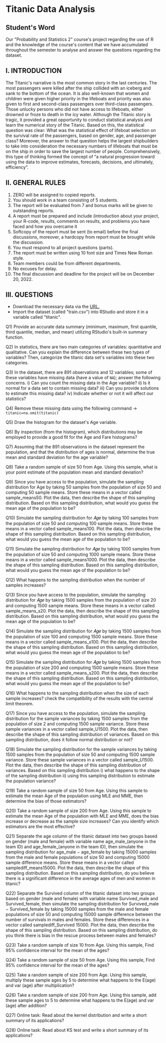 # Titanic Data Analysis
## Student's Word
Our "Probability and Statistics 2" course's project regarding the use of R
and the knowledge of the course's content that we have accumulated throughout
the semester to analyse and answer the questions regarding the dataset.

## I. INTRODUCTION
The Titanic's narrative is the most common
story in the last centuries. The most passengers were killed after the ship 
collided with an iceberg and sank to the bottom of the ocean. 
It is also well-known that women and children were given higher priority 
in the lifeboats and priority was also given to first and
second-class passengers over third-class passengers. Those unlucky persons who 
did not have access to lifeboats, either drowned or froze to death in the icy water.
Although the Titanic story is tragic, it provided a great opportunity to conduct
statistical analysis and learn the numerical story of the Titanic.
Based on this, the statistical question was clear: What was the statistical effect of
lifeboat selection on the survival rate of the passengers, based on gender, age, and passenger class?
Moreover, the answer to that question helps the largest shipbuilders to take into consideration the necessary numbers
of lifeboats that must be on the ship in order to save the largest number of people. Comprehensively, this type of
thinking formed the concept of “a natural progression toward using the data to improve estimates, forecasts, decisions,
and ultimately, efficiency”.

## II. GENERAL RULES
1. ZERO will be assigned to copied reports.
2. You should work in a team consisting of 5 students.
3. The report will be evaluated from 7 and bonus marks will be given to outstanding reports.
4. A report must be prepared and include (introduction about your project, your R-code, results, comments on
results, and problems you have faced and how you overcame it
5. Softcopy of the report must be sent (to email) before the final discussions, moreover, a
hardcopy from report must be brought while the discussion.
6. You must respond to all project questions (parts).
7. The report must be written using 10 font size and Times New Roman style.
8. Team members could be from different departments.
9. No excuses for delay.
10. The final discussion and deadline for the project will be on December 20, 2022.

## III. QUESTIONS
- Download the necessary data via the [URL.](https://drive.google.com/file/d/1vNNtMwlHdIyQTT5ty12aOOlapp-5vM37/view?usp=share_link)
- Import the dataset (called "train.csv") into RStudio and store it in a variable called "titanic".

Q1) Provide an accurate data summary (minimum, maximum, first quantile, third quantile, median, and mean)
utilizing RStudio's built-in summary function.

Q2) In statistics, there are two main categories of variables: quantitative and qualitative. Can you explain the difference
between these two types of variables? Then, categorize the titanic data set's variables into these two categories.

Q3) In the dataset, there are 891 observations and 12 variables; some of these variables have missing data (have a
value of `NA`); answer the following concerns.
    i) Can you count the missing data in the Age variable?
    ii) Is it normal for a data set to contain missing data?
    iii) Can you provide solutions to estimate this missing data?
    iv) Indicate whether or not it will affect our statistics?

Q4) Remove these missing data using the following command -> `titanic=na.omit(titanic)`

Q5) Draw the histogram for the dataset's Age variable.

Q6) By inspection (from the histogram), which distributions may be employed to provide a good fit for the Age and
Fare histograms?

Q7) Assuming that the 891 observations in the dataset represent the population, and that the distribution of ages is
normal, determine the true mean and standard deviation for the age variable?

Q8) Take a random sample of size 50 from Age. Using this sample, what is your point estimate of the population mean
and standard deviation?

Q9) Since you have access to the population, simulate the sampling distribution for Age by taking 50 samples from
the population of size 50 and computing 50 sample means. Store these means in a vector called sample_means50. Plot
the data, then describe the shape of this sampling distribution. Based on this sampling distribution, what would you
guess the mean age of the population to be?

Q10) Simulate the sampling distribution for 𝐴𝑔𝑒 by taking 100 samples from the population of size 50 and computing
100 sample means. Store these means in a vector called sample_means100. Plot the data, then describe the shape of
this sampling distribution. Based on this sampling distribution, what would you guess the mean age of the population
to be?

Q11) Simulate the sampling distribution for 𝐴𝑔𝑒 by taking 1000 samples from the population of size 50 and computing
1000 sample means. Store these means in a vector called sample_means1000. Plot the data, then describe the shape
of this sampling distribution. Based on this sampling distribution, what would you guess the mean age of the
population to be?

Q12) What happens to the sampling distribution when the number of samples increases?

Q13) Since you have access to the population, simulate the sampling distribution for 𝐴𝑔𝑒 by taking 1500 samples
from the population of size 20 and computing 1500 sample means. Store these means in a vector called
sample_means_s20. Plot the data, then describe the shape of this sampling distribution. Based on this sampling
distribution, what would you guess the mean age of the population to be?

Q14) Simulate the sampling distribution for 𝐴𝑔𝑒 by taking 1500 samples from the population of size 100 and
computing 1500 sample means. Store these means in a vector called sample_means_s100. Plot the data, then describe
the shape of this sampling distribution. Based on this sampling distribution, what would you guess the mean age of
the population to be?

Q15) Simulate the sampling distribution for 𝐴𝑔𝑒 by taking 1500 samples from the population of size 200 and
computing 1500 sample means. Store these means in a vector called sample_means_s200. Plot the data, then describe
the shape of this sampling distribution. Based on this sampling distribution, what would you guess the mean age of
the population to be?

Q16) What happens to the sampling distribution when the size of each sample increases? check the compatibility of
the results with the central limit theorem.

Q17) Since you have access to the population, simulate the sampling distribution for the sample variances by taking
1500 samples from the population of size 2 and computing 1500 sample variance. Store these sample variances in a
vector called sample_U1500. Plot the data, then describe the shape of this sampling distribution of variances. Based
on this sampling distribution, does it follow normal distribution or not?

Q18) Simulate the sampling distribution for the sample variances by taking 1500 samples from the population of size
50 and computing 1500 sample variance. Store these sample variances in a vector called sample_U1500. Plot the data,
then describe the shape of this sampling distribution of variances. Based on this sampling distribution
    i) what happens to the shape of the sampling distribution
    ii) using this sampling distribution to estimate the population variance?

Q19) Take a random sample of size 50 from Age. Using this sample to estimate the mean Age of the population using
MLE and MME, then determine the bias of those estimators?

Q20) Take a random sample of size 200 from Age. Using this sample to estimate the mean Age of the population with
MLE and MME, does the bias increase or decrease as the sample size increases? Can you identify which estimators
are the most effective?

Q21) Separate the age column of the titanic dataset into two groups based on gender (male and female) with variable
name age_male_(anyone in the team ID) and age_female_(anyone in the team ID), then simulate the sampling
distribution for age_male − age_female by taking 15000 samples from the male and female populations of size 50
and computing 15000 sample difference means. Store these means in a vector called samplediff_means15000. Plot
the data, then describe the shape of this sampling distribution. Based on this sampling distribution, do you believe
there is a significant difference in the average ages of men and women in titanic?

Q22) Separate the Survived column of the titanic dataset into two groups based on gender (male and female) with
variable name Survived_male and Survived_female, then simulate the sampling distribution for Survived_male −
Survived_female by taking 15000 samples from the male and female populations of size 50 and computing 15000
sample difference between the number of survivals in males and females. Store these differences in a vector called
samplediff_Survived 15000. Plot the data, then describe the shape of this sampling distribution. Based on this sampling
distribution, do you think there is bias in the rescue process between males and females?

Q23) Take a random sample of size 10 from Age. Using this sample, Find 95% confidence interval for the mean of
the ages?

Q24) Take a random sample of size 50 from Age. Using this sample, Find 95% confidence interval for the mean of
the ages?

Q25) Take a random sample of size 200 from Age. Using this sample, multiply these sample ages by 5 to determine
what happens to the E(age) and var (age) after multiplication?

Q26) Take a random sample of size 200 from Age. Using this sample, add these sample ages to 5 to determine what
happens to the E(age) and var (age) after addition?

Q27) Online task: Read about the kernel distribution and write a short summary of its applications?

Q28) Online task: Read about KS test and write a short summary of its applications?